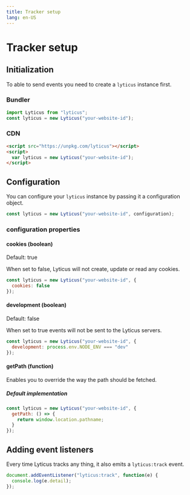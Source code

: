 ```yaml
---
title: Tracker setup
lang: en-US
---
```


# Tracker setup

## Initialization

To able to send events you need to create a `lyticus` instance first.

### Bundler

```javascript
import Lyticus from "lyticus";
const lyticus = new Lyticus("your-website-id");
```

### CDN

```html
<script src="https://unpkg.com/lyticus"></script>
<script>
  var lyticus = new Lyticus("your-website-id");
</script>
```

## Configuration

You can configure your `lyticus` instance by passing it a configuration object.

```javascript
const lyticus = new Lyticus("your-website-id", configuration);
```

### configuration properties

#### cookies (boolean)

Default: true

When set to false, Lyticus will not create, update or read any cookies.

```javascript
const lyticus = new Lyticus("your-website-id", {
  cookies: false
});
```

#### development (boolean)

Default: false

When set to true events will not be sent to the Lyticus servers.

```javascript
const lyticus = new Lyticus("your-website-id", {
  development: process.env.NODE_ENV === "dev"
});
```

#### getPath (function)

Enables you to override the way the path should be fetched.

##### Default implementation

```javascript
const lyticus = new Lyticus("your-website-id", {
  getPath: () => {
    return window.location.pathname;
  }
});
```

## Adding event listeners

Every time Lyticus tracks any thing, it also emits a `lyticus:track` event.

```javascript
document.addEventListener("lyticus:track", function(e) {
  console.log(e.detail);
});
```
